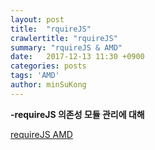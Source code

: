 ```yaml
---
layout: post
title:  "rquireJS"
crawlertitle: "rquireJS"
summary: "rquireJS & AMD"
date:   2017-12-13 11:30 +0900
categories: posts
tags: 'AMD'
author: minSuKong
---
```


**-requireJS 의존성 모듈 관리에 대해**

<a href="http://d2.naver.com/helloworld/591319" target="_blank">requireJS AMD</a>
<br />
<br />
<br />
<br />

